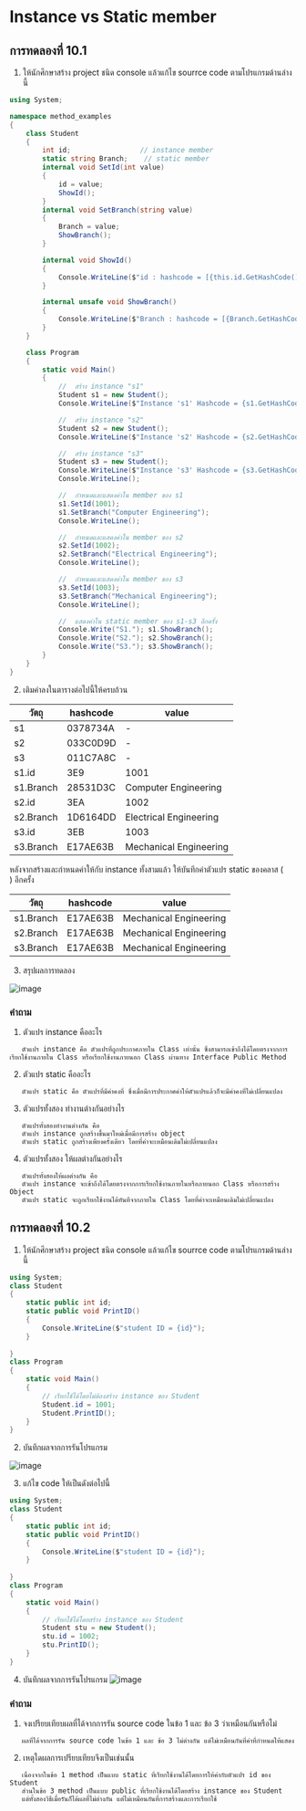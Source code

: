# Instance vs Static member #

##  การทดลองที่ 10.1 ##

1. ให้นักศึกษาสร้าง project ชนิด console แล้วแก้ไข  sourrce code ตามโปรแกรมด้านล่างนี้


```cs
using System;

namespace method_examples
{
    class Student
    {
        int id;                 // instance member
        static string Branch;    // static member
        internal void SetId(int value)
        {
            id = value;
            ShowId();
        }
        internal void SetBranch(string value)
        {
            Branch = value;
            ShowBranch();
        }

        internal void ShowId()
        {
            Console.WriteLine($"id : hashcode = [{this.id.GetHashCode():X}], value = {id}");
        }

        internal unsafe void ShowBranch()
        {
            Console.WriteLine($"Branch : hashcode = [{Branch.GetHashCode():X}], value = {Branch}");
        }
    }

    class Program
    {
        static void Main()
        {
            //  สร้าง instance "s1"
            Student s1 = new Student();
            Console.WriteLine($"Instance 's1' Hashcode = {s1.GetHashCode():X8}");

            //  สร้าง instance "s2"
            Student s2 = new Student();
            Console.WriteLine($"Instance 's2' Hashcode = {s2.GetHashCode():X8}");

            //  สร้าง instance "s3"
            Student s3 = new Student();
            Console.WriteLine($"Instance 's3' Hashcode = {s3.GetHashCode():X8}");
            Console.WriteLine();

            //  กำหนดและแสดงค่าใน member ของ s1
            s1.SetId(1001);
            s1.SetBranch("Computer Engineering");
            Console.WriteLine();

            //  กำหนดและแสดงค่าใน member ของ s2
            s2.SetId(1002);
            s2.SetBranch("Electrical Engineering");
            Console.WriteLine();

            //  กำหนดและแสดงค่าใน member ของ s3
            s3.SetId(1003);
            s3.SetBranch("Mechanical Engineering");
            Console.WriteLine();

            //  แสดงค่าใน static member ของ s1-s3 อีกครั้ง
            Console.Write("S1."); s1.ShowBranch();
            Console.Write("S2."); s2.ShowBranch();
            Console.Write("S3."); s3.ShowBranch();
        }
    }
}


```

2. เติมค่าลงในตารางต่อไปนี้ให้ครบถ้วน


| วัตถุ         | hashcode | value                  |
|-------------|----------|------------------------|
| s1          | 0378734A | -                      |
| s2          | 033C0D9D | -                      |
| s3          | 011C7A8C | -                      |
| s1.id       | 3E9      | 1001                   |
| s1.Branch   | 28531D3C | Computer Engineering   |
| s2.id       | 3EA      | 1002                   |
| s2.Branch   | 1D6164DD | Electrical Engineering |
| s3.id       | 3EB      | 1003                   |
| s3.Branch   | E17AE63B | Mechanical Engineering |

หลังจากสร้างและกำหนดค่าให้กับ instance ทั้งสามแล้ว ให้บันทึกค่าตัวแปร static ของคลาส (`    `) อีกครั้ง

| วัตถุ         | hashcode | value                   |
|-------------|----------|-------------------------|
| s1.Branch   | E17AE63B | Mechanical Engineering  |
| s2.Branch   | E17AE63B | Mechanical Engineering  |
| s3.Branch   | E17AE63B | Mechanical Engineering  |


3. สรุปผลการทดลอง

![image](https://user-images.githubusercontent.com/92082299/169664808-c674a9e7-85ae-40e4-9997-fc216c386285.png)

### คำถาม ###
1. ตัวแปร instance คืออะไร
```
   ตัวแปร instance คือ ตัวแปรที่ถูกประกาศภายใน Class เท่านั้น ซึ่งสามารถเข้าถึงได้โดยตรงจากการเรียกใช้งานภายใน Class หรือเรียกใช้งานภายนอก Class ผ่านทาง Interface Public Method
```
2. ตัวแปร static คืออะไร
```
   ตัวแปร static คือ ตัวแปรที่มีค่าคงที่ ซึ่งเมื่อมีการประกาศค่าให้ตัวแปรแล้วก็จะมีค่าคงที่ไม่เปลี่ยนแปลง
```
3. ตัวแปรทั้งสอง ทำงานต่างกันอย่างไร
```
   ตัวแปรทั้งสองทำงานต่างกัน คือ 
   ตัวแปร instance ถูกสร้างขึ้นมาใหม่เมื่อมีการสร้าง object 
   ตัวแปร static ถูกสร้างเพียงครั้งเดียว โดยที่ค่าจะเหมือนเดิมไม่เปลี่ยนแปลง
```
4. ตัวแปรทั้งสอง ให้ผลต่างกันอย่างไร
```
   ตัวแปรทั้งสองให้ผลต่างกัน คือ 
   ตัวแปร instance จะเข้าถึงได้โดยตรงจากการเรียกใช้งานภายในหรือภายนอก Class หรือการสร้าง Object 
   ตัวแปร static จะถูกเรียกใช้งานได้ทันทีจากภายใน Class โดยที่ค่าจะเหมือนเดิมไม่เปลี่ยนแปลง
```

##  การทดลองที่ 10.2 ##

1. ให้นักศึกษาสร้าง project ชนิด console แล้วแก้ไข  sourrce code ตามโปรแกรมด้านล่างนี้

```cs
using System;
class Student
{
	static public int id;
	static public void PrintID()
	{
        Console.WriteLine($"student ID = {id}");
	}
	
}
class Program
{
	static void Main()
	{
		// เรียกใช้ได้โดยไม่ต้องสร้าง instance ของ Student
		Student.id = 1001;
		Student.PrintID();
	}
}
```

2. บันทึกผลจากการรันโปรแกรม

![image](https://user-images.githubusercontent.com/92082299/169665084-ee24f7be-7ddd-4d54-a5c0-6de5b6d7d98f.png)

3. แก้ไข code ให้เป็นดังต่อไปนี้

```cs
using System;
class Student
{
	static public int id;
	static public void PrintID()
	{
        Console.WriteLine($"student ID = {id}");
	}
	
}
class Program
{
	static void Main()
	{
		// เรียกใช้ได้โดยสร้าง instance ของ Student
		Student stu = new Student();
		stu.id = 1002;
		stu.PrintID();
	}
}
```
4. บันทึกผลจากการรันโปรแกรม
![image](https://user-images.githubusercontent.com/92082299/169665273-cdcba6f5-6bf1-408a-908b-1626af70ad14.png)

###  คำถาม ### 
1. จงเปรียบเทียบผลที่ได้จากการรัน source code ในข้อ 1 และ ข้อ 3 ว่าเหมือนกันหรือไม่
```
   ผลที่ได้จากการรัน source code ในข้อ 1 และ ข้อ 3 ไม่ต่างกัน แต่ไม่เหมือนกันที่ค่าที่กำหนดให้แสดง
```
2. เหตุใดผลการเปรียบเทียบจึงเป็นเช่นนั้น
```
   เนื่องจากในข้อ 1 method เป็นแบบ static ที่เรียกใช้งานได้โดยการให้ค่ากับตัวแปร id ของ Student
   ส่วนในข้อ 3 method เป็นแบบ public ที่เรียกใช้งานได้โดยสร้าง instance ของ Student
   แต่ทั้งสองวิธีเมื่อรันก็ได้ผลที่ไม่ต่างกัน แต่ไม่เหมือนกันที่การสร้างและการเรียกใช้
```


